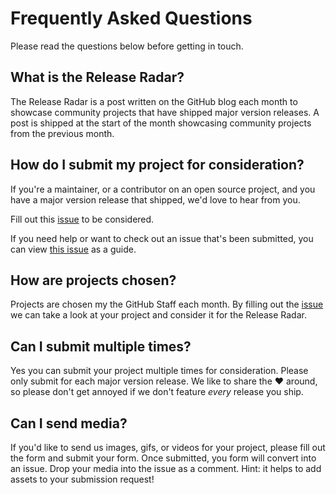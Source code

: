 # Frequently Asked Questions

Please read the questions below before getting in touch.

## What is the Release Radar?

The Release Radar is a post written on the GitHub blog each month to showcase community projects that have shipped major version releases. A post is shipped at the start of the month showcasing community projects from the previous month.

## How do I submit my project for consideration?

If you're a maintainer, or a contributor on an open source project, and you have a major version release that shipped, we'd love to hear from you.

Fill out this [issue](https://github.com/mishmanners/github-release-radar/issues/new?assignees=MishManners&labels=&template=release-radar-request.yml&title=%5BRelease+Radar+Request%5D+%3Ctitle%3E) to be considered.

If you need help or want to check out an issue that's been submitted, you can view [this issue](https://github.com/mishmanners/github-release-radar/issues/1) as a guide.

## How are projects chosen?

Projects are chosen my the GitHub Staff each month. By filling out the [issue](https://github.com/mishmanners/github-release-radar/issues/new?assignees=MishManners&labels=&template=release-radar-request.yml&title=%5BRelease+Radar+Request%5D+%3Ctitle%3E) we can take a look at your project and consider it for the Release Radar.

## Can I submit multiple times?

Yes you can submit your project multiple times for consideration. Please only submit for each major version release. We like to share the :heart: around, so please don't get annoyed if we don't feature _every_ release you ship.

## Can I send media?

If you'd like to send us images, gifs, or videos for your project, please fill out the form and submit your form. Once submitted, you form will convert into an issue. Drop your media into the issue as a comment. Hint: it helps to add assets to your submission request!
